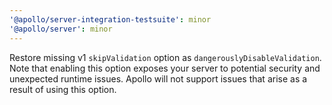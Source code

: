 ```yaml
---
'@apollo/server-integration-testsuite': minor
'@apollo/server': minor
---
```


Restore missing v1 `skipValidation` option as `dangerouslyDisableValidation`. Note that enabling this option exposes your server to potential security and unexpected runtime issues. Apollo will not support issues that arise as a result of using this option.
